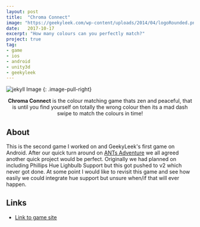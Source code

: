 ```yaml
---
layout: post
title:  "Chroma Connect"
image: "https://geekyleek.com/wp-content/uploads/2014/04/logoRounded.png"
date:   2017-10-17
excerpt: "How many colours can you perfectly match?"
project: true
tag:
- game
- ios
- android
- unity3d
- geekyleek
---
```


![jekyll Image](http://dab1nmslvvntp.cloudfront.net/wp-content/uploads/2015/02/1424055625jekyll.png)
{: .image-pull-right}

<center><b>Chroma Connect</b> is the colour matching game thats zen and peaceful, that is until you find yourself on totally the wrong colour then its a mad dash swipe to match the colours in time!</center>

## About
This is the second game I worked on and GeekyLeek's first game on Android. After our quick turn around on [ANTs Adventure](https://geekyleek.com/ants-adventures/) we all agreed another quick project would be perfect. Originally we had planned on including Phillips Hue Lighbulb Support but this got pushed to v2 which never got done. At some point I would like to revisit this game and see how easily we could integrate hue support but unsure when/if that will ever happen.

## Links
* [Link to game site](https://geekyleek.com/chroma-connect/)
